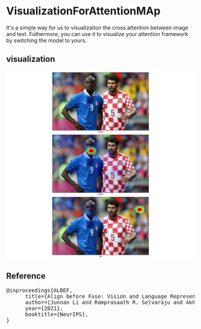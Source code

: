 # VisualizationForAttentionMAp
It's a simple way for us to visualizaiton the cross attention between image and text. Futhermore, you can use it to visualize your attention framework by switching the model to yours.

## visualization
<p >
  <img src="./example/batch1_65.png" alt="流程图" width="1000" />
</p>

## Reference
<pre>
@inproceedings{ALBEF,
      title={Align before Fuse: Vision and Language Representation Learning with Momentum Distillation}, 
      author={Junnan Li and Ramprasaath R. Selvaraju and Akhilesh Deepak Gotmare and Shafiq Joty and Caiming Xiong and Steven Hoi},
      year={2021},
      booktitle={NeurIPS},
}
</pre>
